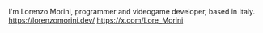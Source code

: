 I'm Lorenzo Morini, programmer and videogame developer, based in Italy.
https://lorenzomorini.dev/
https://x.com/Lore_Morini
